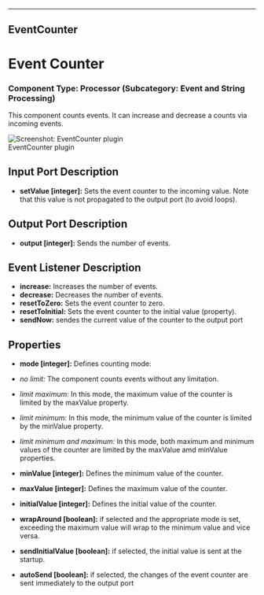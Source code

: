    
---
EventCounter
---

# Event Counter

### Component Type: Processor (Subcategory: Event and String Processing)

This component counts events. It can increase and decrease a counts via incoming events.

![Screenshot:
        EventCounter plugin](img/EventCounter.jpg "Screenshot: EventCounter plugin")  
EventCounter plugin

## Input Port Description

*   **setValue \[integer\]:** Sets the event counter to the incoming value. Note that this value is not propagated to the output port (to avoid loops).

## Output Port Description

*   **output \[integer\]:** Sends the number of events.

## Event Listener Description

*   **increase:** Increases the number of events.
*   **decrease:** Decreases the number of events.
*   **resetToZero:** Sets the event counter to zero.
*   **resetToInitial:** Sets the event counter to the initial value (property).
*   **sendNow:** sendes the current value of the counter to the output port

## Properties

*   **mode \[integer\]:** Defines counting mode:

*   _no limit:_ The component counts events without any limitation.
*   _limit maximum:_ In this mode, the maximum value of the counter is limited by the maxValue property.
*   _limit minimum:_ In this mode, the minimum value of the counter is limited by the minValue property.
*   _limit minimum and maximum:_ In this mode, both maximum and minimum values of the counter are limited by the maxValue amd minValue properties.

*   **minValue \[integer\]:** Defines the minimum value of the counter.
*   **maxValue \[integer\]:** Defines the maximum value of the counter.
*   **initialValue \[integer\]:** Defines the initial value of the counter.
*   **wrapAround \[boolean\]:** if selected and the appropriate mode is set, exceeding the maximum value will wrap to the minimum value and vice versa.
*   **sendInitialValue \[boolean\]:** if selected, the initial value is sent at the startup.
*   **autoSend \[boolean\]:** if selected, the changes of the event counter are sent immediately to the output port